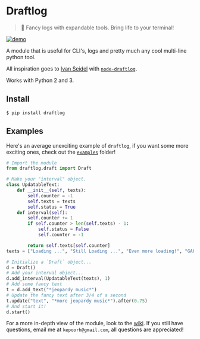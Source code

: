 # Draftlog
> :scroll: Fancy logs with expandable tools. Bring life to your terminal!

[![demo](http://i.imgur.com/nMqj7Rr.gif)](http://i.imgur.com/nMqj7Rr.gif)

A module that is useful for CLI's, logs and pretty much any cool multi-line python tool.

All inspiration goes to [Ivan Seidel](https://github.com/ivanseidel) with [`node-draftlog`](https://github.com/ivanseidel/node-draftlog).

Works with Python 2 and 3.

## Install
```
$ pip install draftlog
```

## Examples
Here's an average unexciting example of `draftlog`, if you want some more exciting ones, check out the [`examples`](https://github.com/kepoorhampond/python-draftlog/tree/master/examples) folder!
```python
# Import the module
from draftlog.draft import Draft

# Make your "interval" object.
class UpdatableText:
    def __init__(self, texts):
        self.counter = -1
        self.texts = texts
        self.status = True
    def interval(self):
        self.counter += 1
        if self.counter > len(self.texts) - 1:
            self.status = False
            self.counter = -1

        return self.texts[self.counter]
texts = ["Loading ...", "Still Loading ...", "Even more loading!", "GAH! When will it end?!"]

# Initialize a `Draft` object...
d = Draft()
# Add your interval object...
d.add_interval(UpdatableText(texts), 1)
# Add some fancy text
t = d.add_text("*jeopardy music*")
# Update the fancy text after 3/4 of a second
t.update("text", "*more jeopardy music*").after(0.75)
# And start it!
d.start()
```

For a more in-depth view of the module, look to the [wiki](https://github.com/kepoorhampond/python-draftlog/wiki). If you still have questions, email me at `kepoorh@gmail.com`, all questions are appreciated!